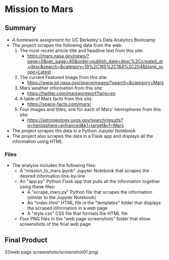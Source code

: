 # Mission to Mars
## Summary
* A homework assignment for UC Berkeley's Data Analytics Bootcamp
* The project scrapes the following data from the web:
    1. The most recent article title and headline text from this site:
        * https://mars.nasa.gov/news/?page=0&per_page=40&order=publish_date+desc%2Ccreated_at+desc&search=&category=19%2C165%2C184%2C204&blank_scope=Latest
    2. The current Featured Image from this site:
        * https://www.jpl.nasa.gov/spaceimages/?search=&category=Mars
    3. Mars weather information from this site:
        * https://twitter.com/marswxreport?lang=en
    4. A table of Mars facts from this site:
        * https://space-facts.com/mars/
    5. Four images and titles; one for each of Mars' hemispheres from this site:
        * https://astrogeology.usgs.gov/search/results?q=hemisphere+enhanced&k1=target&v1=Mars
* The project scrapes the data in a Python Jupyter Notebook
* The project also scrapes the data in a Flask app and displays all the information using HTML
### Files
* The analysis includes the following files:
    * A "mission_to_mars.ipynb" Jupyter Notebook that scrapes the desired information line-by-line
    * An "app.py" Python Flask app that pulls all the information together using these files:
        * A "scrape_mars.py" Python file that scrapes the information (similar to the Jupyter Notebook)
        * An "index.html" HTML file in the "templates" folder that displays the scraped information in a web page
        * A "style.css" CSS file that formats the HTML file
    * Four PNG files in the "web page screenshots" folder that show screenshots of the final web page
## Final Product
![](web page screenshots/screenshot01.png)
        
    
